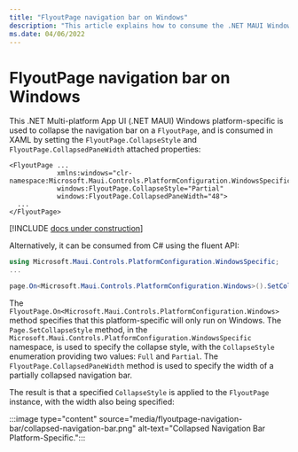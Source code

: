 ```yaml
---
title: "FlyoutPage navigation bar on Windows"
description: "This article explains how to consume the .NET MAUI Windows platform-specific that collapses the navigation bar on a FlyoutPage."
ms.date: 04/06/2022
---
```


# FlyoutPage navigation bar on Windows

This .NET Multi-platform App UI (.NET MAUI) Windows platform-specific is used to collapse the navigation bar on a `FlyoutPage`, and is consumed in XAML by setting the `FlyoutPage.CollapseStyle` and `FlyoutPage.CollapsedPaneWidth` attached properties:

```xaml
<FlyoutPage ...
            xmlns:windows="clr-namespace:Microsoft.Maui.Controls.PlatformConfiguration.WindowsSpecific;assembly=Microsoft.Maui.Controls"
            windows:FlyoutPage.CollapseStyle="Partial"
            windows:FlyoutPage.CollapsedPaneWidth="48">
  ...
</FlyoutPage>

```

[!INCLUDE [docs under construction](~/includes/preview-note.md)]

Alternatively, it can be consumed from C# using the fluent API:

```csharp
using Microsoft.Maui.Controls.PlatformConfiguration.WindowsSpecific;
...

page.On<Microsoft.Maui.Controls.PlatformConfiguration.Windows>().SetCollapseStyle(CollapseStyle.Partial).CollapsedPaneWidth(148);
```

The `FlyoutPage.On<Microsoft.Maui.Controls.PlatformConfiguration.Windows>` method specifies that this platform-specific will only run on Windows. The `Page.SetCollapseStyle` method, in the `Microsoft.Maui.Controls.PlatformConfiguration.WindowsSpecific` namespace, is used to specify the collapse style, with the `CollapseStyle` enumeration providing two values: `Full` and `Partial`. The `FlyoutPage.CollapsedPaneWidth` method is used to specify the width of a partially collapsed navigation bar.

The result is that a specified `CollapseStyle` is applied to the `FlyoutPage` instance, with the width also being specified:

:::image type="content" source="media/flyoutpage-navigation-bar/collapsed-navigation-bar.png" alt-text="Collapsed Navigation Bar Platform-Specific.":::
